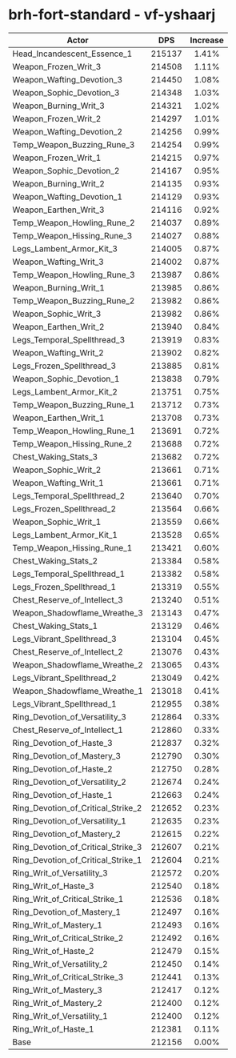 # brh-fort-standard - vf-yshaarj
| Actor | DPS | Increase |
|---|:---:|:---:|
|Head_Incandescent_Essence_1|215137|1.41%|
|Weapon_Frozen_Writ_3|214508|1.11%|
|Weapon_Wafting_Devotion_3|214450|1.08%|
|Weapon_Sophic_Devotion_3|214348|1.03%|
|Weapon_Burning_Writ_3|214321|1.02%|
|Weapon_Frozen_Writ_2|214297|1.01%|
|Weapon_Wafting_Devotion_2|214256|0.99%|
|Temp_Weapon_Buzzing_Rune_3|214254|0.99%|
|Weapon_Frozen_Writ_1|214215|0.97%|
|Weapon_Sophic_Devotion_2|214167|0.95%|
|Weapon_Burning_Writ_2|214135|0.93%|
|Weapon_Wafting_Devotion_1|214129|0.93%|
|Weapon_Earthen_Writ_3|214116|0.92%|
|Temp_Weapon_Howling_Rune_2|214037|0.89%|
|Temp_Weapon_Hissing_Rune_3|214027|0.88%|
|Legs_Lambent_Armor_Kit_3|214005|0.87%|
|Weapon_Wafting_Writ_3|214002|0.87%|
|Temp_Weapon_Howling_Rune_3|213987|0.86%|
|Weapon_Burning_Writ_1|213985|0.86%|
|Temp_Weapon_Buzzing_Rune_2|213982|0.86%|
|Weapon_Sophic_Writ_3|213982|0.86%|
|Weapon_Earthen_Writ_2|213940|0.84%|
|Legs_Temporal_Spellthread_3|213919|0.83%|
|Weapon_Wafting_Writ_2|213902|0.82%|
|Legs_Frozen_Spellthread_3|213885|0.81%|
|Weapon_Sophic_Devotion_1|213838|0.79%|
|Legs_Lambent_Armor_Kit_2|213751|0.75%|
|Temp_Weapon_Buzzing_Rune_1|213712|0.73%|
|Weapon_Earthen_Writ_1|213708|0.73%|
|Temp_Weapon_Howling_Rune_1|213691|0.72%|
|Temp_Weapon_Hissing_Rune_2|213688|0.72%|
|Chest_Waking_Stats_3|213682|0.72%|
|Weapon_Sophic_Writ_2|213661|0.71%|
|Weapon_Wafting_Writ_1|213661|0.71%|
|Legs_Temporal_Spellthread_2|213640|0.70%|
|Legs_Frozen_Spellthread_2|213564|0.66%|
|Weapon_Sophic_Writ_1|213559|0.66%|
|Legs_Lambent_Armor_Kit_1|213528|0.65%|
|Temp_Weapon_Hissing_Rune_1|213421|0.60%|
|Chest_Waking_Stats_2|213384|0.58%|
|Legs_Temporal_Spellthread_1|213382|0.58%|
|Legs_Frozen_Spellthread_1|213319|0.55%|
|Chest_Reserve_of_Intellect_3|213240|0.51%|
|Weapon_Shadowflame_Wreathe_3|213143|0.47%|
|Chest_Waking_Stats_1|213129|0.46%|
|Legs_Vibrant_Spellthread_3|213104|0.45%|
|Chest_Reserve_of_Intellect_2|213076|0.43%|
|Weapon_Shadowflame_Wreathe_2|213065|0.43%|
|Legs_Vibrant_Spellthread_2|213049|0.42%|
|Weapon_Shadowflame_Wreathe_1|213018|0.41%|
|Legs_Vibrant_Spellthread_1|212955|0.38%|
|Ring_Devotion_of_Versatility_3|212864|0.33%|
|Chest_Reserve_of_Intellect_1|212860|0.33%|
|Ring_Devotion_of_Haste_3|212837|0.32%|
|Ring_Devotion_of_Mastery_3|212790|0.30%|
|Ring_Devotion_of_Haste_2|212750|0.28%|
|Ring_Devotion_of_Versatility_2|212674|0.24%|
|Ring_Devotion_of_Haste_1|212663|0.24%|
|Ring_Devotion_of_Critical_Strike_2|212652|0.23%|
|Ring_Devotion_of_Versatility_1|212635|0.23%|
|Ring_Devotion_of_Mastery_2|212615|0.22%|
|Ring_Devotion_of_Critical_Strike_3|212607|0.21%|
|Ring_Devotion_of_Critical_Strike_1|212604|0.21%|
|Ring_Writ_of_Versatility_3|212572|0.20%|
|Ring_Writ_of_Haste_3|212540|0.18%|
|Ring_Writ_of_Critical_Strike_1|212536|0.18%|
|Ring_Devotion_of_Mastery_1|212497|0.16%|
|Ring_Writ_of_Mastery_1|212493|0.16%|
|Ring_Writ_of_Critical_Strike_2|212492|0.16%|
|Ring_Writ_of_Haste_2|212479|0.15%|
|Ring_Writ_of_Versatility_2|212450|0.14%|
|Ring_Writ_of_Critical_Strike_3|212441|0.13%|
|Ring_Writ_of_Mastery_3|212417|0.12%|
|Ring_Writ_of_Mastery_2|212400|0.12%|
|Ring_Writ_of_Versatility_1|212400|0.12%|
|Ring_Writ_of_Haste_1|212381|0.11%|
|Base|212156|0.00%|
